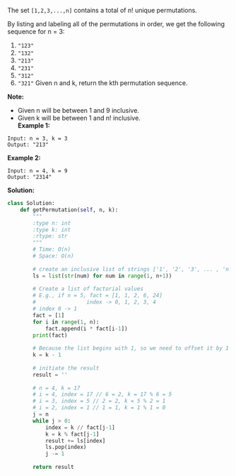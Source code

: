 The set `[1,2,3,...,n]` contains a total of n! unique permutations.

By listing and labeling all of the permutations in order, we get the following sequence for n = 3:

1. `"123"`
2. `"132"`
3. `"213"`
4. `"231"`
5. `"312"`
6. `"321"`
Given n and k, return the kth permutation sequence.

**Note:**
- Given n will be between 1 and 9 inclusive.
- Given k will be between 1 and n! inclusive.   
**Example 1:**
```
Input: n = 3, k = 3
Output: "213"
```
**Example 2:**
```
Input: n = 4, k = 9
Output: "2314"
```
**Solution:**
```python
class Solution:
    def getPermutation(self, n, k):
        """
        :type n: int
        :type k: int
        :rtype: str
        """
        # Time: O(n)
        # Space: O(n)
        
        # create an inclusive list of strings ['1', '2', '3', ... , 'n']
        ls = list(str(num) for num in range(1, n+1))
        
        # Create a list of factorial values
        # E.g., if n = 5, fact = [1, 1, 2, 6, 24]
        #                index -> 0, 1, 2, 3, 4
        # index 0 -> 1 
        fact = [1]
        for i in range(1, n):
            fact.append(i * fact[i-1])
        print(fact)
        
        # Because the list begins with 1, so we need to offset it by 1
        k = k - 1
        
        # initiate the result
        result = ''
        
        # n = 4, k = 17
        # i = 4, index = 17 // 6 = 2, k = 17 % 6 = 5
        # i = 3, index = 5 // 2 = 2, k = 5 % 2 = 1
        # i = 2, index = 1 // 1 = 1, k = 1 % 1 = 0
        j = n
        while j > 0:
            index = k // fact[j-1]
            k = k % fact[j-1]
            result += ls[index]
            ls.pop(index)
            j -= 1
        
        return result
```

